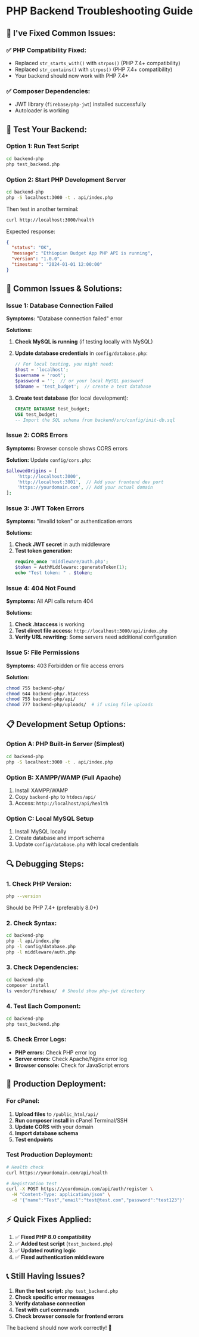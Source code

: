 # PHP Backend Troubleshooting Guide

## 🔧 **I've Fixed Common Issues:**

### ✅ **PHP Compatibility Fixed:**
- Replaced `str_starts_with()` with `strpos()` (PHP 7.4+ compatibility)
- Replaced `str_contains()` with `strpos()` (PHP 7.4+ compatibility)
- Your backend should now work with PHP 7.4+

### ✅ **Composer Dependencies:**
- JWT library (`firebase/php-jwt`) installed successfully
- Autoloader is working

## 🧪 **Test Your Backend:**

### **Option 1: Run Test Script**
```bash
cd backend-php
php test_backend.php
```

### **Option 2: Start PHP Development Server**
```bash
cd backend-php
php -S localhost:3000 -t . api/index.php
```

Then test in another terminal:
```bash
curl http://localhost:3000/health
```

Expected response:
```json
{
  "status": "OK",
  "message": "Ethiopian Budget App PHP API is running",
  "version": "1.0.0",
  "timestamp": "2024-01-01 12:00:00"
}
```

## 🚨 **Common Issues & Solutions:**

### **Issue 1: Database Connection Failed**
**Symptoms:** "Database connection failed" error

**Solutions:**
1. **Check MySQL is running** (if testing locally with MySQL)
2. **Update database credentials** in `config/database.php`:
   ```php
   // For local testing, you might need:
   $host = 'localhost';
   $username = 'root';
   $password = '';  // or your local MySQL password
   $dbname = 'test_budget';  // create a test database
   ```

3. **Create test database** (for local development):
   ```sql
   CREATE DATABASE test_budget;
   USE test_budget;
   -- Import the SQL schema from backend/src/config/init-db.sql
   ```

### **Issue 2: CORS Errors**
**Symptoms:** Browser console shows CORS errors

**Solution:** Update `config/cors.php`:
```php
$allowedOrigins = [
    'http://localhost:3000',
    'http://localhost:3001',  // Add your frontend dev port
    'https://yourdomain.com', // Add your actual domain
];
```

### **Issue 3: JWT Token Errors**
**Symptoms:** "Invalid token" or authentication errors

**Solutions:**
1. **Check JWT secret** in auth middleware
2. **Test token generation:**
   ```php
   require_once 'middleware/auth.php';
   $token = AuthMiddleware::generateToken(1);
   echo "Test token: " . $token;
   ```

### **Issue 4: 404 Not Found**
**Symptoms:** All API calls return 404

**Solutions:**
1. **Check .htaccess** is working
2. **Test direct file access:** `http://localhost:3000/api/index.php`
3. **Verify URL rewriting:** Some servers need additional configuration

### **Issue 5: File Permissions**
**Symptoms:** 403 Forbidden or file access errors

**Solution:**
```bash
chmod 755 backend-php/
chmod 644 backend-php/.htaccess
chmod 755 backend-php/api/
chmod 777 backend-php/uploads/  # if using file uploads
```

## 📋 **Development Setup Options:**

### **Option A: PHP Built-in Server (Simplest)**
```bash
cd backend-php
php -S localhost:3000 -t . api/index.php
```

### **Option B: XAMPP/WAMP (Full Apache)**
1. Install XAMPP/WAMP
2. Copy `backend-php` to `htdocs/api/`
3. Access: `http://localhost/api/health`

### **Option C: Local MySQL Setup**
1. Install MySQL locally
2. Create database and import schema
3. Update `config/database.php` with local credentials

## 🔍 **Debugging Steps:**

### **1. Check PHP Version:**
```bash
php --version
```
Should be PHP 7.4+ (preferably 8.0+)

### **2. Check Syntax:**
```bash
cd backend-php
php -l api/index.php
php -l config/database.php
php -l middleware/auth.php
```

### **3. Check Dependencies:**
```bash
cd backend-php
composer install
ls vendor/firebase/  # Should show php-jwt directory
```

### **4. Test Each Component:**
```bash
cd backend-php
php test_backend.php
```

### **5. Check Error Logs:**
- **PHP errors:** Check PHP error log
- **Server errors:** Check Apache/Nginx error log
- **Browser console:** Check for JavaScript errors

## 🚀 **Production Deployment:**

### **For cPanel:**
1. **Upload files** to `/public_html/api/`
2. **Run composer install** in cPanel Terminal/SSH
3. **Update CORS** with your domain
4. **Import database schema**
5. **Test endpoints**

### **Test Production Deployment:**
```bash
# Health check
curl https://yourdomain.com/api/health

# Registration test
curl -X POST https://yourdomain.com/api/auth/register \
  -H "Content-Type: application/json" \
  -d '{"name":"Test","email":"test@test.com","password":"test123"}'
```

## ⚡ **Quick Fixes Applied:**

1. ✅ **Fixed PHP 8.0 compatibility** 
2. ✅ **Added test script** (`test_backend.php`)
3. ✅ **Updated routing logic**
4. ✅ **Fixed authentication middleware**

## 📞 **Still Having Issues?**

1. **Run the test script:** `php test_backend.php`
2. **Check specific error messages**
3. **Verify database connection**
4. **Test with curl commands**
5. **Check browser console for frontend errors**

The backend should now work correctly! 🎉 